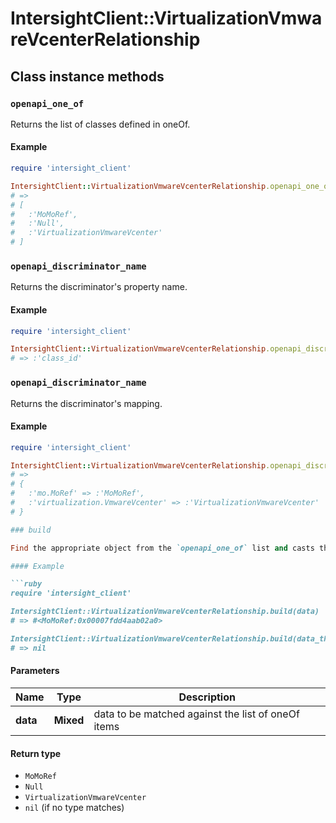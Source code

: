 # IntersightClient::VirtualizationVmwareVcenterRelationship

## Class instance methods

### `openapi_one_of`

Returns the list of classes defined in oneOf.

#### Example

```ruby
require 'intersight_client'

IntersightClient::VirtualizationVmwareVcenterRelationship.openapi_one_of
# =>
# [
#   :'MoMoRef',
#   :'Null',
#   :'VirtualizationVmwareVcenter'
# ]
```

### `openapi_discriminator_name`

Returns the discriminator's property name.

#### Example

```ruby
require 'intersight_client'

IntersightClient::VirtualizationVmwareVcenterRelationship.openapi_discriminator_name
# => :'class_id'
```

### `openapi_discriminator_name`

Returns the discriminator's mapping.

#### Example

```ruby
require 'intersight_client'

IntersightClient::VirtualizationVmwareVcenterRelationship.openapi_discriminator_mapping
# =>
# {
#   :'mo.MoRef' => :'MoMoRef',
#   :'virtualization.VmwareVcenter' => :'VirtualizationVmwareVcenter'
# }

### build

Find the appropriate object from the `openapi_one_of` list and casts the data into it.

#### Example

```ruby
require 'intersight_client'

IntersightClient::VirtualizationVmwareVcenterRelationship.build(data)
# => #<MoMoRef:0x00007fdd4aab02a0>

IntersightClient::VirtualizationVmwareVcenterRelationship.build(data_that_doesnt_match)
# => nil
```

#### Parameters

| Name | Type | Description |
| ---- | ---- | ----------- |
| **data** | **Mixed** | data to be matched against the list of oneOf items |

#### Return type

- `MoMoRef`
- `Null`
- `VirtualizationVmwareVcenter`
- `nil` (if no type matches)

